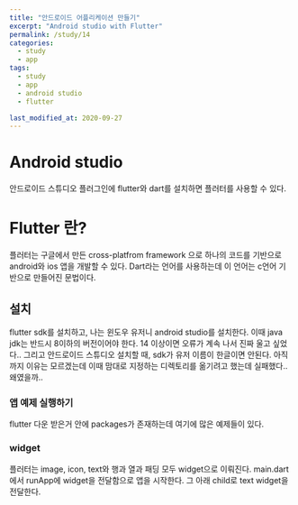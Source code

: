 ```yaml
---
title: "안드로이드 어플리케이션 만들기"
excerpt: "Android studio with Flutter"
permalink: /study/14
categories:
  - study
  - app
tags:
  - study
  - app
  - android studio
  - flutter

last_modified_at: 2020-09-27
--- 
```

# Android studio  
안드로이드 스튜디오 플러그인에 flutter와 dart를 설치하면 플러터를 사용할 수 있다.  

# Flutter 란?
플러터는 구글에서 만든 cross-platfrom framework 으로 하나의 코드를 기반으로 android와 ios 앱을 개발할 수 있다. Dart라는 언어를 사용하는데 이 언어는 c언어 기반으로 만들어진 문법이다.

## 설치
flutter sdk를 설치하고, 나는 윈도우 유저니 android studio를 설치한다. 이때 java jdk는 반드시 8이하의 버전이어야 한다. 14 이상이면 오류가 계속 나서 진짜 울고 싶었다.. 그리고 안드로이드 스튜디오 설치할 때, sdk가 유저 이름이 한글이면 안된다. 아직까지 이유는 모르겠는데 이때 맘대로 지정하는 디렉토리를 옮기려고 했는데 실패했다.. 왜였을까..  

### 앱 예제 실행하기  
flutter 다운 받은거 안에 packages가 존재하는데 여기에 많은 예제들이 있다.  

### widget  
플러터는 image, icon, text와 행과 열과 패딩 모두 widget으로 이뤄진다. main.dart에서 runApp에 widget을 전달함으로 앱을 시작한다. 그 아래 child로 text widget을 전달한다.
